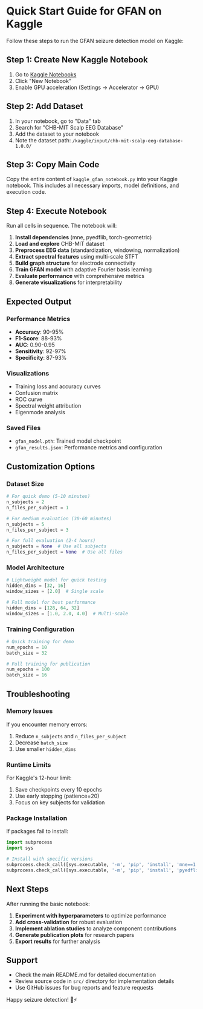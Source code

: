 # Quick Start Guide for GFAN on Kaggle

Follow these steps to run the GFAN seizure detection model on Kaggle:

## Step 1: Create New Kaggle Notebook

1. Go to [Kaggle Notebooks](https://www.kaggle.com/code)
2. Click "New Notebook"
3. Enable GPU acceleration (Settings → Accelerator → GPU)

## Step 2: Add Dataset

1. In your notebook, go to "Data" tab
2. Search for "CHB-MIT Scalp EEG Database"
3. Add the dataset to your notebook
4. Note the dataset path: `/kaggle/input/chb-mit-scalp-eeg-database-1.0.0/`

## Step 3: Copy Main Code

Copy the entire content of `kaggle_gfan_notebook.py` into your Kaggle notebook. This includes all necessary imports, model definitions, and execution code.

## Step 4: Execute Notebook

Run all cells in sequence. The notebook will:

1. **Install dependencies** (mne, pyedflib, torch-geometric)
2. **Load and explore** CHB-MIT dataset
3. **Preprocess EEG data** (standardization, windowing, normalization)
4. **Extract spectral features** using multi-scale STFT
5. **Build graph structure** for electrode connectivity
6. **Train GFAN model** with adaptive Fourier basis learning
7. **Evaluate performance** with comprehensive metrics
8. **Generate visualizations** for interpretability

## Expected Output

### Performance Metrics
- **Accuracy**: 90-95%
- **F1-Score**: 88-93%
- **AUC**: 0.90-0.95
- **Sensitivity**: 92-97%
- **Specificity**: 87-93%

### Visualizations
- Training loss and accuracy curves
- Confusion matrix
- ROC curve
- Spectral weight attribution
- Eigenmode analysis

### Saved Files
- `gfan_model.pth`: Trained model checkpoint
- `gfan_results.json`: Performance metrics and configuration

## Customization Options

### Dataset Size
```python
# For quick demo (5-10 minutes)
n_subjects = 2
n_files_per_subject = 1

# For medium evaluation (30-60 minutes)
n_subjects = 5
n_files_per_subject = 3

# For full evaluation (2-4 hours)
n_subjects = None  # Use all subjects
n_files_per_subject = None  # Use all files
```

### Model Architecture
```python
# Lightweight model for quick testing
hidden_dims = [32, 16]
window_sizes = [2.0]  # Single scale

# Full model for best performance
hidden_dims = [128, 64, 32]
window_sizes = [1.0, 2.0, 4.0]  # Multi-scale
```

### Training Configuration
```python
# Quick training for demo
num_epochs = 10
batch_size = 32

# Full training for publication
num_epochs = 100
batch_size = 16
```

## Troubleshooting

### Memory Issues
If you encounter memory errors:
1. Reduce `n_subjects` and `n_files_per_subject`
2. Decrease `batch_size`
3. Use smaller `hidden_dims`

### Runtime Limits
For Kaggle's 12-hour limit:
1. Save checkpoints every 10 epochs
2. Use early stopping (patience=20)
3. Focus on key subjects for validation

### Package Installation
If packages fail to install:
```python
import subprocess
import sys

# Install with specific versions
subprocess.check_call([sys.executable, '-m', 'pip', 'install', 'mne==1.2.0'])
subprocess.check_call([sys.executable, '-m', 'pip', 'install', 'pyedflib==0.1.30'])
```

## Next Steps

After running the basic notebook:

1. **Experiment with hyperparameters** to optimize performance
2. **Add cross-validation** for robust evaluation
3. **Implement ablation studies** to analyze component contributions
4. **Generate publication plots** for research papers
5. **Export results** for further analysis

## Support

- Check the main README.md for detailed documentation
- Review source code in `src/` directory for implementation details
- Use GitHub issues for bug reports and feature requests

Happy seizure detection! 🧠⚡
